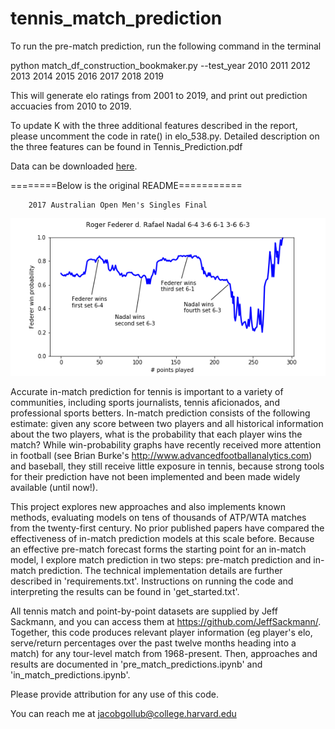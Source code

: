 # tennis_match_prediction

To run the pre-match prediction, run the following command in the terminal

python match_df_construction_bookmaker.py --test_year 2010 2011 2012 2013 2014 2015 2016 2017 2018 2019

This will generate elo ratings from 2001 to 2019, and print out prediction accuacies from 2010 to 2019. 

To update K with the three additional features described in the report, please uncomment the code in rate() in elo_538.py. Detailed description on the three features can be found in Tennis_Prediction.pdf

Data can be downloaded [here](https://drive.google.com/file/d/12gmvB41brLibGojE5pHbLsmsgT7jS_ix/view?usp=sharing).

========Below is the original README===========

		2017 Australian Open Men's Singles Final
![alt text](samples/federer_nadal_ao_17.png)

Accurate in-match prediction for tennis is important to a variety of communities, including sports journalists, tennis aficionados, and professional sports betters. In-match prediction consists of the following estimate:  given any score between two players and all historical information about the two players, what is the probability that each player wins the match? While win-probability graphs have recently received more attention in football (see Brian Burke's http://www.advancedfootballanalytics.com) and baseball, they still receive little exposure in tennis, because strong tools for their prediction have not been implemented and been made widely available (until now!).

This project explores new approaches and also implements known methods, evaluating models on tens of thousands of ATP/WTA matches from the twenty-first century. No prior published papers have compared the effectiveness of in-match prediction models at this scale before. Because an effective pre-match forecast forms the starting point for an in-match model, I explore match prediction in two steps: pre-match prediction and in-match prediction.  The technical implementation details are further described in 'requirements.txt'.  Instructions on running the code and interpreting the results can be found in 'get_started.txt'.

All tennis match and point-by-point datasets are supplied by Jeff Sackmann, and you can access them at https://github.com/JeffSackmann/. Together, this code produces relevant player information (eg player's elo, serve/return percentages over the past twelve months heading into a match) for any tour-level match from 1968-present. Then, approaches and results are documented in 'pre_match_predictions.ipynb' and 'in_match_predictions.ipynb'.

Please provide attribution for any use of this code.

You can reach me at jacobgollub@college.harvard.edu
